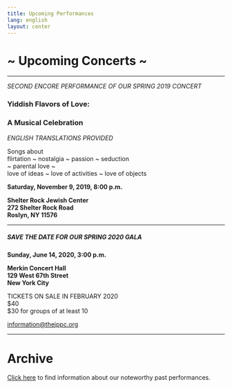 ```yaml
---
title: Upcoming Performances
lang: english
layout: center
---
```


# ~ Upcoming Concerts ~
  
_____

*SECOND ENCORE PERFORMANCE OF OUR SPRING 2019 CONCERT*

### Yiddish Flavors of Love:
### A Musical Celebration 

*ENGLISH TRANSLATIONS PROVIDED*

Songs about  
flirtation ~ nostalgia ~ passion ~ seduction  
~ parental love ~  
love of ideas ~ love of activities ~ love of objects

**Saturday, November 9, 2019, 8:00 p.m.**

**Shelter Rock Jewish Center  
272 Shelter Rock Road  
Roslyn, NY 11576**

_____

##### SAVE THE DATE FOR OUR SPRING 2020 GALA

**Sunday, June 14, 2020, 3:00 p.m.**

**Merkin Concert Hall  
129 West 67th Street  
New York City**

TICKETS ON SALE IN FEBRUARY 2020  
$40  
$30 for groups of at least 10  

[information@thejppc.org](mailto:information@thejppc.org)

_____

# Archive

[Click here](concerts_archive.html) to find information about our noteworthy past performances.
